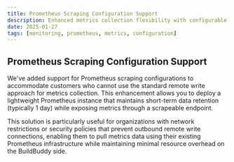 ```yaml
---
title: Prometheus Scraping Configuration Support
description: Enhanced metrics collection flexibility with configurable Prometheus scraping endpoints for customers with restricted remote write capabilities
date: 2025-01-27
tags: [monitoring, prometheus, metrics, configuration]
---
```


## Prometheus Scraping Configuration Support

We've added support for Prometheus scraping configurations to accommodate customers who cannot use the standard remote write approach for metrics collection. This enhancement allows you to deploy a lightweight Prometheus instance that maintains short-term data retention (typically 1 day) while exposing metrics through a scrapeable endpoint.

This solution is particularly useful for organizations with network restrictions or security policies that prevent outbound remote write connections, enabling them to pull metrics data using their existing Prometheus infrastructure while maintaining minimal resource overhead on the BuildBuddy side.
